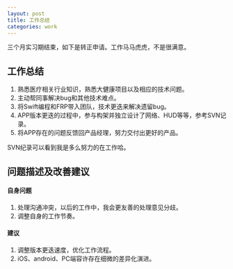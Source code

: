 ```yaml
---
layout: post
title: 工作总结
categories: work
---
```


三个月实习期结束，如下是转正申请。工作马马虎虎，不是很满意。  

<!--more-->


## 工作总结

1. 熟悉医疗相关行业知识，熟悉大健康项目以及相应的技术问题。
2. 主动帮同事解决bug和其他技术难点。
3. 将Swift编程和FRP带入团队，技术更迭来解决遗留bug。
4. APP版本更迭的过程中，参与构架并独立设计了网络、HUD等等，参考SVN记录。
5. 将APP存在的问题反馈回产品经理，努力交付出更好的产品。

SVN纪录可以看到我是多么努力的在工作哈。


## 问题描述及改善建议

####  自身问题

1. 处理沟通冲突，以后的工作中，我会更友善的处理意见分歧。
2. 调整自身的工作节奏。

#### 建议

1. 调整版本更迭速度，优化工作流程。
2. iOS、android、PC端容许存在细微的差异化演进。
